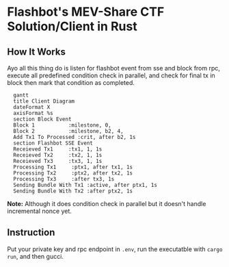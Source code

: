 # Flashbot's MEV-Share CTF Solution/Client in Rust

## How It Works

Ayo all this thing do is listen for flashbot event from sse and block from rpc, execute all predefined condition check in parallel, and check for final tx in block then mark that condition as completed.

```mermaid
  gantt
  title Client Diagram
  dateFormat X
  axisFormat %s
  section Block Event
  Block 1           :milestone, 0,
  Block 2           :milestone, b2, 4,
  Add Tx1 To Processed :crit, after b2, 1s
  section Flashbot SSE Event
  Receieved Tx1     :tx1, 1, 1s
  Receieved Tx2     :tx2, 1, 1s
  Receieved Tx3     :tx3, 1, 1s
  Processing Tx1     :ptx1, after tx1, 1s
  Processing Tx2     :ptx2, after tx2, 1s
  Processing Tx3     :after tx3, 1s
  Sending Bundle With Tx1 :active, after ptx1, 1s
  Sending Bundle With Tx2 :after ptx2, 1s
```

**Note:** Although it does condition check in parallel but it doesn't handle incremental nonce yet.

## Instruction

Put your private key and rpc endpoint in `.env`, run the executatble with `cargo run`, and then gucci.
